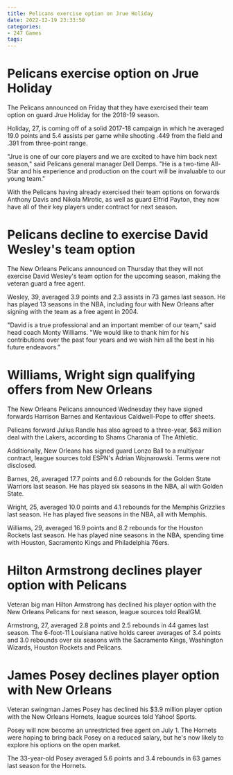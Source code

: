 ```yaml
---
title: Pelicans exercise option on Jrue Holiday
date: 2022-12-19 23:33:50
categories:
- 247 Games
tags:
---
```



#  Pelicans exercise option on Jrue Holiday

The Pelicans announced on Friday that they have exercised their team option on guard Jrue Holiday for the 2018-19 season.

Holiday, 27, is coming off of a solid 2017-18 campaign in which he averaged 19.0 points and 5.4 assists per game while shooting .449 from the field and .391 from three-point range.

"Jrue is one of our core players and we are excited to have him back next season," said Pelicans general manager Dell Demps. "He is a two-time All-Star and his experience and production on the court will be invaluable to our young team."

With the Pelicans having already exercised their team options on forwards Anthony Davis and Nikola Mirotic, as well as guard Elfrid Payton, they now have all of their key players under contract for next season.

#  Pelicans decline to exercise David Wesley's team option

The New Orleans Pelicans announced on Thursday that they will not exercise David Wesley's team option for the upcoming season, making the veteran guard a free agent.

Wesley, 39, averaged 3.9 points and 2.3 assists in 73 games last season. He has played 13 seasons in the NBA, including four with New Orleans after signing with the team as a free agent in 2004.

"David is a true professional and an important member of our team," said head coach Monty Williams. "We would like to thank him for his contributions over the past four years and we wish him all the best in his future endeavors."

#  Williams, Wright sign qualifying offers from New Orleans

The New Orleans Pelicans announced Wednesday they have signed forwards Harrison Barnes and Kentavious Caldwell-Pope to offer sheets.

Pelicans forward Julius Randle has also agreed to a three-year, $63 million deal with the Lakers, according to Shams Charania of The Athletic.

Additionally, New Orleans has signed guard Lonzo Ball to a multiyear contract, league sources told ESPN's Adrian Wojnarowski. Terms were not disclosed.

Barnes, 26, averaged 17.7 points and 6.0 rebounds for the Golden State Warriors last season. He has played six seasons in the NBA, all with Golden State.

Wright, 25, averaged 10.0 points and 4.1 rebounds for the Memphis Grizzlies last season. He has played five seasons in the NBA, all with Memphis.

Williams, 29, averaged 16.9 points and 8.2 rebounds for the Houston Rockets last season. He has played nine seasons in the NBA, spending time with Houston, Sacramento Kings and Philadelphia 76ers.

#  Hilton Armstrong declines player option with Pelicans 

Veteran big man Hilton Armstrong has declined his player option with the New Orleans Pelicans for next season, league sources told RealGM.

Armstrong, 27, averaged 2.8 points and 2.5 rebounds in 44 games last season. The 6-foot-11 Louisiana native holds career averages of 3.4 points and 3.0 rebounds over six seasons with the Sacramento Kings, Washington Wizards, Houston Rockets and Pelicans.

#  James Posey declines player option with New Orleans

Veteran swingman James Posey has declined his $3.9 million player option with the New Orleans Hornets, league sources told Yahoo! Sports.

Posey will now become an unrestricted free agent on July 1. The Hornets were hoping to bring back Posey on a reduced salary, but he's now likely to explore his options on the open market.

The 33-year-old Posey averaged 5.6 points and 3.4 rebounds in 63 games last season for the Hornets.